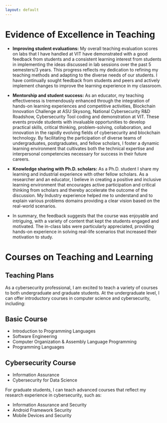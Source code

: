 ```yaml
---
layout: default
---
```


# Evidence of Excellence in Teaching

+ __Improving student evaluations:__ My overall teaching evaluation scores  on labs that I have handled at VIT have demonstrated with a good feedback from students and a consistent learning interest from students in implementing the ideas discussed in lab sessions over the past 5 semesters/3 years. This progress reflects my dedication to refining my teaching methods and adapting to the diverse needs of our students. I have continually sought feedback from students and peers and actively implement changes to improve the learning experience in my classroom.

+ __Mentorship and student success:__ As an educator, my teaching effectiveness is tremendously enhanced through the integration of hands-on learning experiences and competitive  activities, Blockchain  Innovation Challenge at ASU Skysong, National Cybersecurity R&D Roadshow, Cybersecurity Tool coding and demonstration at VIT. These events provide students with invaluable opportunities to develop practical skills, critical thinking, problem-solving, collaboration, and  innovation in the rapidly evolving fields of cybersecurity and blockchain technology.  By facilitating the participation of diverse teams of undergraduates, postgraduates, and fellow scholars, I foster a dynamic learning environment that cultivates both the technical expertise and  interpersonal competencies necessary for success in their future careers.

+ __Knowledge sharing with Ph.D. scholars:__ As a Ph.D. student I share my learning and industrial experience with other fellow scholars. As a researcher and an educator, I believe in creating a positive and inclusive learning environment that encourages active participation and critical thinking from scholars and thereby accelerate the outcome of the discussion. My Industry experience helped me to understand and to explain various problems domains providing a clear vision based on the real-world scenarios.

+ In summary, the feedback suggests that the course was enjoyable and intriguing, with a variety of content that kept the students engaged and motivated.  The in-class labs were particularly appreciated, providing hands-on experience in solving real-life scenarios that increased their motivation to study.

# Courses on Teaching and Learning

## Teaching Plans
As a cybersecurity professional, I am excited to teach a variety of courses to both undergraduate and graduate students. At the undergraduate level, I can offer introductory courses in computer science and cybersecurity, including:

## Basic Course
+ Introduction to Programming Languages
+ Software Engineering
+ Computer Organization & Assembly Language Programming
+ Programming Languages

## Cybersecurity Course
+ Information Assurance
+ Cybersecurity for Data Science

For graduate students, I can teach advanced courses that reflect my research experience in cybersecurity, such as:

+ Information Assurance and Security
+ Android Framework Security
+ Mobile Devices and Security